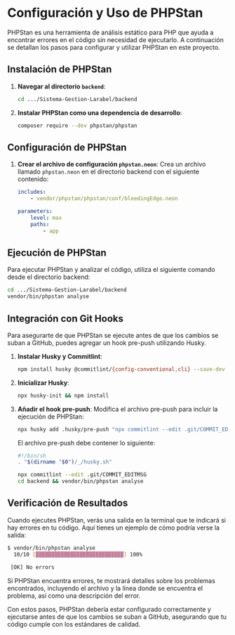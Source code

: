 # Configuración y Uso de PHPStan

PHPStan es una herramienta de análisis estático para PHP que ayuda a encontrar errores en el código sin necesidad de ejecutarlo. A continuación se detallan los pasos para configurar y utilizar PHPStan en este proyecto.

## Instalación de PHPStan

1. **Navegar al directorio `backend`**:
    ```sh
    cd .../Sistema-Gestion-Larabel/backend
    ```

2. **Instalar PHPStan como una dependencia de desarrollo**:
    ```sh
    composer require --dev phpstan/phpstan
    ```

## Configuración de PHPStan

1. **Crear el archivo de configuración `phpstan.neon`**:
    Crea un archivo llamado `phpstan.neon` en el directorio backend con el siguiente contenido:

    ```yaml
    includes:
        - vendor/phpstan/phpstan/conf/bleedingEdge.neon

    parameters:
        level: max
        paths:
            - app
    ```

## Ejecución de PHPStan

Para ejecutar PHPStan y analizar el código, utiliza el siguiente comando desde el directorio backend:

```sh
cd .../Sistema-Gestion-Larabel/backend
vendor/bin/phpstan analyse
```

## Integración con Git Hooks

Para asegurarte de que PHPStan se ejecute antes de que los cambios se suban a GitHub, puedes agregar un hook pre-push utilizando Husky.

1. **Instalar Husky y Commitlint**:
    ```sh
    npm install husky @commitlint/{config-conventional,cli} --save-dev
    ```

2. **Inicializar Husky**:
    ```sh
    npx husky-init && npm install
    ```

3. **Añadir el hook pre-push**:
    Modifica el archivo pre-push para incluir la ejecución de PHPStan:

    ```sh
    npx husky add .husky/pre-push "npx commitlint --edit .git/COMMIT_EDITMSG && cd backend && vendor/bin/phpstan analyse"
    ```

    El archivo pre-push debe contener lo siguiente:

    ```sh
    #!/bin/sh
    . "$(dirname "$0")/_/husky.sh"

    npx commitlint --edit .git/COMMIT_EDITMSG
    cd backend && vendor/bin/phpstan analyse
    ```

## Verificación de Resultados

Cuando ejecutes PHPStan, verás una salida en la terminal que te indicará si hay errores en tu código. Aquí tienes un ejemplo de cómo podría verse la salida:

```sh
$ vendor/bin/phpstan analyse
  10/10 [▓▓▓▓▓▓▓▓▓▓▓▓▓▓▓▓▓▓▓▓▓▓▓▓▓▓▓▓] 100%

 [OK] No errors
```

Si PHPStan encuentra errores, te mostrará detalles sobre los problemas encontrados, incluyendo el archivo y la línea donde se encuentra el problema, así como una descripción del error.

Con estos pasos, PHPStan debería estar configurado correctamente y ejecutarse antes de que los cambios se suban a GitHub, asegurando que tu código cumple con los estándares de calidad.
